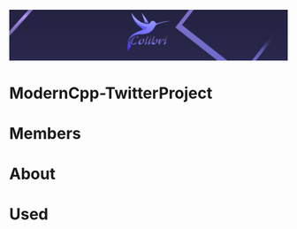 ![Colibri Logo](/images/colibri_logo.png)
# ModernCpp-TwitterProject


# Members


# About


# Used
